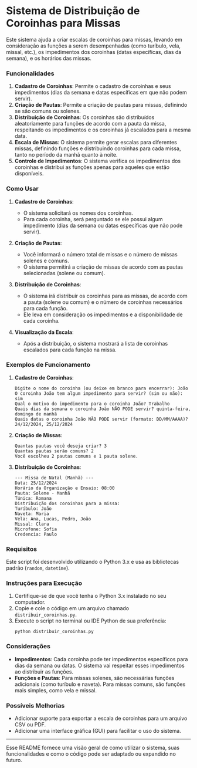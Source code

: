 # Sistema de Distribuição de Coroinhas para Missas

Este sistema ajuda a criar escalas de coroinhas para missas, levando em consideração as funções a serem desempenhadas (como turíbulo, vela, missal, etc.), os impedimentos dos coroinhas (datas específicas, dias da semana), e os horários das missas.

### Funcionalidades
1. **Cadastro de Coroinhas**: Permite o cadastro de coroinhas e seus impedimentos (dias da semana e datas específicas em que não podem servir).
2. **Criação de Pautas**: Permite a criação de pautas para missas, definindo se são comuns ou solenes.
3. **Distribuição de Coroinhas**: Os coroinhas são distribuídos aleatoriamente para funções de acordo com a pauta da missa, respeitando os impedimentos e os coroinhas já escalados para a mesma data.
4. **Escala de Missas**: O sistema permite gerar escalas para diferentes missas, definindo funções e distribuindo coroinhas para cada missa, tanto no período da manhã quanto à noite.
5. **Controle de Impedimentos**: O sistema verifica os impedimentos dos coroinhas e distribui as funções apenas para aqueles que estão disponíveis.

### Como Usar

1. **Cadastro de Coroinhas**:
   - O sistema solicitará os nomes dos coroinhas.
   - Para cada coroinha, será perguntado se ele possui algum impedimento (dias da semana ou datas específicas que não pode servir).

2. **Criação de Pautas**:
   - Você informará o número total de missas e o número de missas solenes e comuns.
   - O sistema permitirá a criação de missas de acordo com as pautas selecionadas (solene ou comum).

3. **Distribuição de Coroinhas**:
   - O sistema irá distribuir os coroinhas para as missas, de acordo com a pauta (solene ou comum) e o número de coroinhas necessários para cada função.
   - Ele leva em consideração os impedimentos e a disponibilidade de cada coroinha.

4. **Visualização da Escala**:
   - Após a distribuição, o sistema mostrará a lista de coroinhas escalados para cada função na missa.

### Exemplos de Funcionamento

1. **Cadastro de Coroinhas**:
   ```
   Digite o nome do coroinha (ou deixe em branco para encerrar): João
   O coroinha João tem algum impedimento para servir? (sim ou não): sim
   Qual o motivo do impedimento para o coroinha João? Trabalho
   Quais dias da semana o coroinha João NÃO PODE servir? quinta-feira, domingo de manhã
   Quais datas o coroinha João NÃO PODE servir (formato: DD/MM/AAAA)? 24/12/2024, 25/12/2024
   ```

2. **Criação de Missas**:
   ```
   Quantas pautas você deseja criar? 3
   Quantas pautas serão comuns? 2
   Você escolheu 2 pautas comuns e 1 pauta solene.
   ```

3. **Distribuição de Coroinhas**:
   ```
   --- Missa de Natal (Manhã) ---
   Data: 25/12/2024
   Horário da Organização e Ensaio: 08:00
   Pauta: Solene - Manhã
   Túnica: Romana
   Distribuição dos coroinhas para a missa:
   Turíbulo: João
   Naveta: Maria
   Vela: Ana, Lucas, Pedro, João
   Missal: Clara
   Microfone: Sofia
   Credencia: Paulo
   ```

### Requisitos

Este script foi desenvolvido utilizando o Python 3.x e usa as bibliotecas padrão (`random`, `datetime`).

### Instruções para Execução

1. Certifique-se de que você tenha o Python 3.x instalado no seu computador.
2. Copie e cole o código em um arquivo chamado `distribuir_coroinhas.py`.
3. Execute o script no terminal ou IDE Python de sua preferência:
   ```
   python distribuir_coroinhas.py
   ```

### Considerações

- **Impedimentos**: Cada coroinha pode ter impedimentos específicos para dias da semana ou datas. O sistema vai respeitar esses impedimentos ao distribuir as funções.
- **Funções e Pautas**: Para missas solenes, são necessárias funções adicionais (como turíbulo e naveta). Para missas comuns, são funções mais simples, como vela e missal.

### Possíveis Melhorias

- Adicionar suporte para exportar a escala de coroinhas para um arquivo CSV ou PDF.
- Adicionar uma interface gráfica (GUI) para facilitar o uso do sistema.

---

Esse README fornece uma visão geral de como utilizar o sistema, suas funcionalidades e como o código pode ser adaptado ou expandido no futuro.
